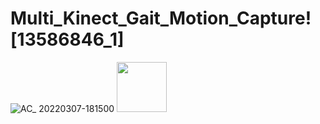 # Multi_Kinect_Gait_Motion_Capture![13586846_1]
![AC_ 20220307-181500](https://user-images.githubusercontent.com/73453028/157002267-b941b6dc-3f96-4aa3-b05e-42aa42997870.gif)
<img width="80" src="https://user-images.githubusercontent.com/73453028/157002267-b941b6dc-3f96-4aa3-b05e-42aa42997870.gif"/>



